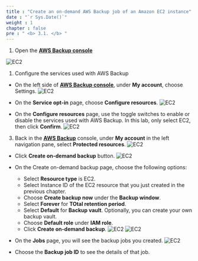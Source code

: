 ```yaml
---
title : "Create an on-demand AWS Backup job of an Amazon EC2 instance"
date : "`r Sys.Date()`"
weight : 1
chapter : false
pre : " <b> 3.1. </b> "
---
```


1. Open the [**AWS Backup console**](https://ap-southeast-2.console.aws.amazon.com/backup/home?region=ap-southeast-2#/)

![EC2](/images/3.awsbackup/01-openAWSBackup.png)

1. Configure the services used with AWS Backup

- On the left side of [**AWS Backup console**](https://ap-southeast-2.console.aws.amazon.com/backup/home?region=ap-southeast-2#/), under **My account**, choose Settings.
![EC2](/images/3.awsbackup/02-settings.png)

- On the **Service opt-in** page, choose **Configure resources**.
![EC2](/images/3.awsbackup/03-configureResources.png)

- On the **Configure resources** page, use the toggle switches to enable or disable the services used with AWS Backup. In this lab, only select EC2, then click **Confirm**.
![EC2](/images/3.awsbackup/04-selectEC2.png)

3. Back in the [**AWS Backup**](https://ap-southeast-2.console.aws.amazon.com/backup/home?region=ap-southeast-2#/) console, under **My account** in the left navigation pane, select **Protected resources**.
![EC2](/images/3.awsbackup/05-protectedResources.png)

- Click **Create on-demand backup** button.
![EC2](/images/3.awsbackup/06-createOnDemand.png)

- On the Create on-demand backup page, choose the following options:
  + Select **Resource type** is EC2.
  + Select Instance ID of the EC2 resource that you just created in the previous chapter.
  + Choose **Create backup now** under the **Backup window**.
  + Select **Forever** for **TOtal retention period**.
  + Select **Default** for **Backup vault**. Optionally, you can create your own backup vault.
  + Choose **Default role** under **IAM role**.
  + Click **Create on-demand backup**.
![EC2](/images/3.awsbackup/07-createOnDemand_part1.png)
![EC2](/images/3.awsbackup/08-createOnDemand_part2.png)

- On the **Jobs** page, you will see the backup jobs you created.
![EC2](/images/3.awsbackup/09-aBackupjob.png)

- Choose the **Backup job ID** to see the details of that job.



